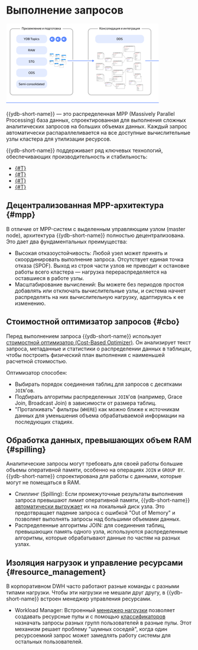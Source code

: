 # Выполнение запросов

![](_includes/olap_execution.png)

{{ydb-short-name}} — это распределенная MPP (Massively Parallel Processing) база данных, спроектированная для выполнения сложных аналитических запросов на больших объемах данных. Каждый запрос автоматически распараллеливается на все доступные вычислительные узлы кластера для утилизации ресурсов.

{{ydb-short-name}} поддерживает ряд ключевых технологий, обеспечивающих производительность и стабильность:

- [{#T}](#mpp)
- [{#T}](#cbo)
- [{#T}](#spilling)
- [{#T}](#resource_management)

## Децентрализованная MPP-архитектура {#mpp}

В отличие от MPP-систем с выделенным управляющим узлом (master node), архитектура {{ydb-short-name}} полностью децентрализована. Это дает два фундаментальных преимущества:

- Высокая отказоустойчивость: Любой узел может принять и скоординировать выполнение запроса. Отсутствует единая точка отказа (SPOF). Выход из строя части узлов не приводит к остановке работы всего кластера — нагрузка перераспределяется на оставшиеся в работе узлы.
- Масштабирование вычислений: Вы можете без периодов простоя добавлять или отключать вычислительные узлы, и система начнет распределять на них вычислительную нагрузку, адаптируясь к ее изменению.

## Стоимостной оптимизатор запросов {#cbo}

Перед выполнением запроса {{ydb-short-name}} использует [стоимостной оптимизатор (Cost-Based Optimizer)](../../../../concepts/optimizer.md). Он анализирует текст запроса, метаданные и статистики о распределении данных в таблицах, чтобы построить физический план выполнения с наименьшей расчетной стоимостью.

Оптимизатор способен:

- Выбирать порядок соединения таблиц для запросов с десятками `JOIN`'ов.
- Подбирать алгоритмы распределенных `JOIN`'ов (например, Grace Join, Broadcast Join) в зависимости от размера таблиц.
- "Проталкивать" фильтры (`WHERE`) как можно ближе к источникам данных для уменьшения объема обрабатываемой информации на последующих стадиях.

## Обработка данных, превышающих объем RAM {#spilling}

Аналитические запросы могут требовать для своей работы большие объемы оперативной памяти, особенно на операциях `JOIN` и `GROUP BY`. {{ydb-short-name}} спроектирована для работы с данными, которые могут не помещаться в RAM.

- Спиллинг (Spilling): Если промежуточные результаты выполнения запроса превышают лимит оперативной памяти, {{ydb-short-name}} [автоматически выгружает](../../../../concepts/spilling.md) их на локальный диск узла. Это предотвращает падение запроса с ошибкой "Out of Memory" и позволяет выполнять запросы над большими объемами данных.
- Распределенные алгоритмы JOIN: для соединения таблиц, превышающих память одного узла, используются распределенные алгоритмы, которые обрабатывают данные по частям на разных узлах.

## Изоляция нагрузок и управление ресурсами {#resource_management}

В корпоративном DWH часто работают разные команды с разными типами нагрузки. Чтобы эти нагрузки не мешали друг другу, в {{ydb-short-name}} встроен менеджер управления ресурсами.

- Workload Manager: Встроенный [менеджер нагрузки](../../../../dev/resource-consumption-management) позволяет создавать ресурсные пулы и с помощью [классификаторов](../../../../concepts/glossary#resource-pool-classifier) назначать запросы разных групп пользователей в разные пулы. Этот механизм решает проблему "шумных соседей", когда один ресурсоемкий запрос может замедлять работу системы для остальных пользователей.
